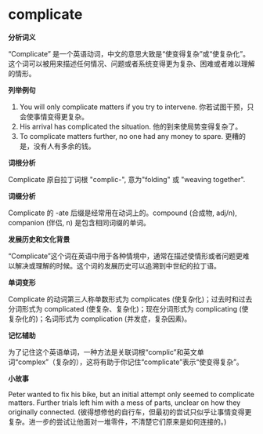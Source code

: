 # complicate

**分析词义**

  

“Complicate” 是一个英语动词，中文的意思大致是“使变得复杂”或“使复杂化”。这个词可以被用来描述任何情况、问题或者系统变得更为复杂、困难或者难以理解的情形。

  

**列举例句**

  

1.  You will only complicate matters if you try to intervene. 你若试图干预，只会使事情变得更复杂。
2.  His arrival has complicated the situation. 他的到来使局势变得复杂了。
3.  To complicate matters further, no one had any money to spare. 更糟的是，没有人有多余的钱。

  

**词根分析**

  

Complicate 原自拉丁词根 "complic-", 意为"folding" 或 "weaving together".

  

**词缀分析**

  

Complicate 的 -ate 后缀是经常用在动词上的。compound (合成物, adj/n), companion (伴侣, n) 是包含相同词缀的单词。

  

**发展历史和文化背景**

  

“Complicate”这个词在英语中用于各种情境中，通常在描述使情形或者问题更难以解决或理解的时候。这个词的发展历史可以追溯到中世纪的拉丁语。

  

**单词变形**

  

Complicate 的动词第三人称单数形式为 complicates (使复杂化)；过去时和过去分词形式为 complicated (使复杂、复杂化)；现在分词形式为 complicating (使复杂化的)；名词形式为 complication (并发症，复杂因素)。

  

**记忆辅助**

  

为了记住这个英语单词，一种方法是关联词根“complic”和英文单词“complex”（复杂的），这将有助于你记住“complicate”表示“使变得复杂”。

  

**小故事**

  

Peter wanted to fix his bike, but an initial attempt only seemed to complicate matters. Further trials left him with a mess of parts, unclear on how they originally connected. (彼得想修他的自行车，但最初的尝试只似乎让事情变得更复杂。进一步的尝试让他面对一堆零件，不清楚它们原来是如何连接的。)
